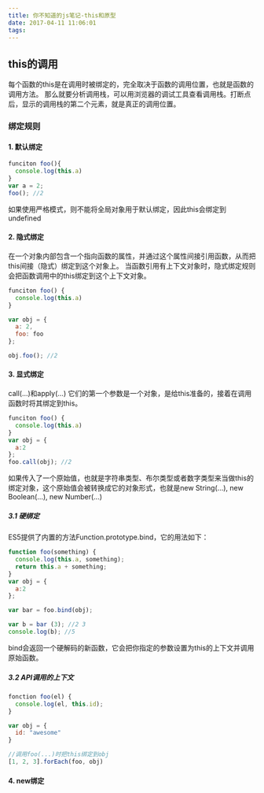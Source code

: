 ```yaml
---
title: 你不知道的js笔记-this和原型
date: 2017-04-11 11:06:01
tags:
---
```


## this的调用

每个函数的this是在调用时被绑定的，完全取决于函数的调用位置，也就是函数的调用方法。
那么就要分析调用栈，可以用浏览器的调试工具查看调用栈。打断点后，显示的调用栈的第二个元素，就是真正的调用位置。

### 绑定规则

#### 1. 默认绑定

``` js
funciton foo(){
  console.log(this.a)
}
var a = 2;
foo(); //2
```

如果使用严格模式，则不能将全局对象用于默认绑定，因此this会绑定到undefined

#### 2. 隐式绑定

在一个对象内部包含一个指向函数的属性，并通过这个属性间接引用函数，从而把this间接（隐式）绑定到这个对象上。
当函数引用有上下文对象时，隐式绑定规则会把函数调用中的this绑定到这个上下文对象。

``` js
funciton foo() {
  console.log(this.a)
}

var obj = {
  a: 2,
  foo: foo
};

obj.foo(); //2
```

#### 3. 显式绑定

call(...)和apply(...)
它们的第一个参数是一个对象，是给this准备的，接着在调用函数时将其绑定到this。

``` js
funciton foo() {
  console.log(this.a)
}
var obj = {
  a:2
};
foo.call(obj); //2
```

如果传入了一个原始值，也就是字符串类型、布尔类型或者数字类型来当做this的绑定对象，这个原始值会被转换成它的对象形式，也就是new String(...), new Boolean(...), new Number(...)

##### 3.1 硬绑定

ES5提供了内置的方法Function.prototype.bind，它的用法如下：

``` js
function foo(something) {
  console.log(this.a, something);
  return this.a + something;
}
var obj = {
  a:2
};

var bar = foo.bind(obj);

var b = bar (3); //2 3
console.log(b); //5
```

bind会返回一个硬解码的新函数，它会把你指定的参数设置为this的上下文并调用原始函数。

##### 3.2 API调用的上下文

``` js
fonction foo(el) {
  console.log(el, this.id);
}

var obj = {
  id: "awesome"
}

//调用foo(...)时把this绑定到obj
[1, 2, 3].forEach(foo, obj)
```

#### 4. new绑定
